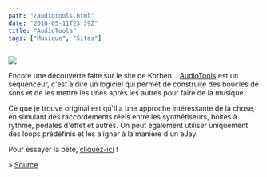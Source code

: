 ```yaml
---
path: "/audiotools.html"
date: "2010-05-11T23:39Z"
title: "AudioTools"
tags: ["Musique", "Sites"]
---
```


[![](https://4.bp.blogspot.com/_lEhuTvDBOnM/S-nJvmsCQAI/AAAAAAAAAKI/qiBE5ZDOvcY/s200/audiotool.jpg)](http://4.bp.blogspot.com/_lEhuTvDBOnM/S-nJvmsCQAI/AAAAAAAAAKI/qiBE5ZDOvcY/s1600/audiotool.jpg)

Encore une découverte faite sur le site de Korben...
[AudioTools](http://www.audiotool.com/) est un séquenceur, c'est à dire un logiciel qui permet de construire des boucles de sons et de les mettre les unes après les autres pour faire de la musique.

Ce que je trouve original est qu'il a une approche intéressante de la chose, en simulant des raccordements réels entre les synthétiseurs, boites à rythme, pédales d'effet et autres. On peut également utiliser uniquement des loops prédéfinis et les aligner à la manière d'un eJay.

Pour essayer la bête, [cliquez-ici](http://www.audiotool.com/app) !

» [Source](http://www.korben.info/audiotools-com.html)
